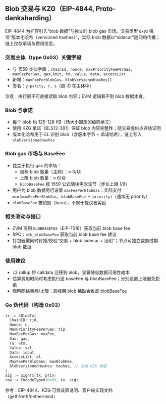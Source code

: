 ## Blob 交易与 KZG（EIP-4844, Proto-danksharding）

EIP-4844 为扩容引入“blob 数据”与独立的 blob gas 市场。交易类型 `0x03` 携带“版本化哈希（versioned hashes）”，实际 blob 数据以“sidecar”随网络传播；链上仅存承诺与费用信息。

### 交易主体（type 0x03）关键字段

- 与 1559 类似字段：`chainId, nonce, maxPriorityFeePerGas, maxFeePerGas, gasLimit, to, value, data, accessList`
- 新增：`maxFeePerBlobGas`、`blobVersionedHashes[]`
- 签名：`y-parity, r, s`（链 ID 在主体中）

注意：执行层不可直接读取 blob 内容；EVM 逻辑看不到 blob 数据本身。

### Blob 与承诺

- 每个 blob 约 125–128 KB（场大小固定的编码单元）
- 使用 KZG 承诺（BLS12-381）保证 blob 内容完整性；随交易提供点评估证明
- 版本化哈希用于 EL 识别 blob（含版本字节 + 承诺哈希），链上写入 `blobVersionedHashes`

### Blob gas 市场与 BaseFee

- 独立于执行 gas 的市场：
  - 目标 blob 数量（主网）：≈ 3/块
  - 上限 blob 数量：≈ 6/块
  - `blobBaseFee` 按 1559 公式随块需求调节（步长上限 1/8）
- 用户为 blob 数据另行设置 `maxFeePerBlobGas`；实际支付 `min(maxFeePerBlobGas, blobBaseFee + priority)`（通常无 priority）
- `blobBaseFee` 被销毁（burn），不属于提议者奖励

### 相关改动与接口

- EVM 可用 `BLOBBASEFEE`（EIP-7516）获取当前 blob base fee
- RPC：`eth_blobBaseFee` 获取当前 blob base fee 建议
- 打包器需同时传播/校验“交易 + blob sidecar + 证明”；节点可独立裁剪过期 blob 数据

### 使用建议

- L2 rollup 将 calldata 迁移到 blob，显著降低数据可用性成本
- 估算费用时同时考虑执行层 baseFee 与 blobBaseFee；分别设置上限避免拒绝
- 观察网络目标/上限：高峰期 blob 稀缺会推高 blobBaseFee

### Go 伪代码（构造 0x03）

```go
tx := &BlobTx{
  ChainID: cid,
  Nonce: n,
  MaxPriorityFeePerGas: tip,
  MaxFeePerGas: maxFee,
  Gas: gas,
  To: &to,
  Value: val,
  Data: input,
  AccessList: al,
  MaxFeePerBlobGas: maxBlobFee,
  BlobVersionedHashes: hashes, // 来自 KZG 承诺
}
sig := SignTx(tx, priv)
raw := EncodeTyped(0x03, tx, sig)
```

参考：EIP-4844、KZG 可信设置说明、客户端实现文档（geth/reth/nethermind）

